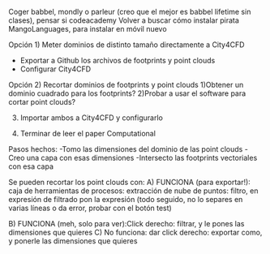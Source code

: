 Coger babbel, mondly o parleur (creo que el mejor es babbel lifetime sin clases), pensar si codeacademy
Volver a buscar cómo instalar pirata MangoLanguages, para instalar en móvil nuevo


Opción 1) Meter dominios de distinto tamaño directamente a City4CFD
- Exportar a Github los archivos de footprints y point clouds
- Configurar City4CFD

Opción 2) Recortar dominios de footprints y point clouds
1)Obtener un dominio cuadrado para los footprints?
2)Probar a usar el software para cortar point clouds?

3) Importar ambos a City4CFD y configurarlo

4) Terminar de leer el paper Computational


Pasos hechos:
-Tomo las dimensiones del dominio de las point clouds
-Creo una capa con esas dimensiones
-Intersecto las footprints vectoriales con esa capa


Se pueden recortar los point clouds con:
A) FUNCIONA (para exportar!): caja de herramientas de procesos: extracción de nube de puntos: filtro, en expresión de filtrado pon la expresión (todo seguido, no lo separes en varias líneas o da error, probar con el botón test)

B) FUNCIONA (meh, solo para ver):Click derecho: filtrar, y le pones las dimensiones que quieres
C) No funciona: dar click derecho: exportar como, y ponerle las dimensiones que quieres
